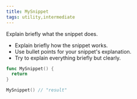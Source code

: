 ```yaml
---
title: MySnippet
tags: utility,intermediate
---
```


Explain briefly what the snippet does.

- Explain briefly how the snippet works.
- Use bullet points for your snippet's explanation.
- Try to explain everything briefly but clearly.

```go
func MySnippet() {
  return
}
```

```go
MySnippet() // "result"
```
